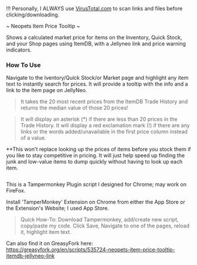 !!! Personally, I ALWAYS use [VirusTotal.com](https://www.virustotal.com/gui/home/url) to scan links and files before clicking/downloading.

~ Neopets Item Price Tooltip ~

Shows a calculated market price for items on the Inventory, Quick Stock, and your Shop pages using ItemDB, with a Jellyneo link and price warning indicators.

### How To Use ####
Navigate to the Iventory/Quick Stock/or Market page and highlight any item text to instantly search for prices. It will provide a tooltip with the info and a link to the item page on JellyNeo.

>It takes the 20 most recent prices from the ItemDB Trade History and returns the median value of those 20 prices!

>It will display an asterisk (*) if there are less than 20 prices in the Trade History.
>It will display a red exclamation mark (!) if there are any links or the words added/unavailable in the first price column instead of a value.

**This won't replace looking up the prices of items before you stock them if you like to stay competitive in pricing. It will just help speed up finding the junk and low-value items to dump quickly without having to look up each item.

>~~~~~~~~~~~~~~~~~~~~~

This is a Tampermonkey Plugin script I designed for Chrome; may work on FireFox.

Install 'TamperMonkey' Extension on Chrome from either the App Store or the Extension's Website; I used App Store.

>Quick How-To: Download Tampermonkey, add/create new script, copy/paste my code. Click Save, Navigate to one of the pages, reload it, highlight item text.

Can also find it on GreasyFork here: https://greasyfork.org/en/scripts/535724-neopets-item-price-tooltip-itemdb-jellyneo-link
